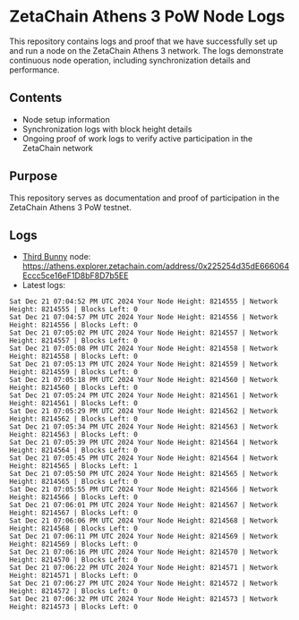 # ZetaChain Athens 3 PoW Node Logs
This repository contains logs and proof that we have successfully set up and run a node on the ZetaChain Athens 3 network. The logs demonstrate continuous node operation, including synchronization details and performance.

## Contents
- Node setup information
- Synchronization logs with block height details
- Ongoing proof of work logs to verify active participation in the ZetaChain network

## Purpose
This repository serves as documentation and proof of participation in the ZetaChain Athens 3 PoW testnet.

## Logs

- [Third Bunny](https://thirdbunny.xyz/) node: https://athens.explorer.zetachain.com/address/0x225254d35dE666064Eccc5ce16eF1D8bF8D7b5EE
- Latest logs:
```
Sat Dec 21 07:04:52 PM UTC 2024 Your Node Height: 8214555 | Network Height: 8214555 | Blocks Left: 0
Sat Dec 21 07:04:57 PM UTC 2024 Your Node Height: 8214556 | Network Height: 8214556 | Blocks Left: 0
Sat Dec 21 07:05:02 PM UTC 2024 Your Node Height: 8214557 | Network Height: 8214557 | Blocks Left: 0
Sat Dec 21 07:05:08 PM UTC 2024 Your Node Height: 8214558 | Network Height: 8214558 | Blocks Left: 0
Sat Dec 21 07:05:13 PM UTC 2024 Your Node Height: 8214559 | Network Height: 8214559 | Blocks Left: 0
Sat Dec 21 07:05:18 PM UTC 2024 Your Node Height: 8214560 | Network Height: 8214560 | Blocks Left: 0
Sat Dec 21 07:05:24 PM UTC 2024 Your Node Height: 8214561 | Network Height: 8214561 | Blocks Left: 0
Sat Dec 21 07:05:29 PM UTC 2024 Your Node Height: 8214562 | Network Height: 8214562 | Blocks Left: 0
Sat Dec 21 07:05:34 PM UTC 2024 Your Node Height: 8214563 | Network Height: 8214563 | Blocks Left: 0
Sat Dec 21 07:05:39 PM UTC 2024 Your Node Height: 8214564 | Network Height: 8214564 | Blocks Left: 0
Sat Dec 21 07:05:45 PM UTC 2024 Your Node Height: 8214564 | Network Height: 8214565 | Blocks Left: 1
Sat Dec 21 07:05:50 PM UTC 2024 Your Node Height: 8214565 | Network Height: 8214565 | Blocks Left: 0
Sat Dec 21 07:05:55 PM UTC 2024 Your Node Height: 8214566 | Network Height: 8214566 | Blocks Left: 0
Sat Dec 21 07:06:01 PM UTC 2024 Your Node Height: 8214567 | Network Height: 8214567 | Blocks Left: 0
Sat Dec 21 07:06:06 PM UTC 2024 Your Node Height: 8214568 | Network Height: 8214568 | Blocks Left: 0
Sat Dec 21 07:06:11 PM UTC 2024 Your Node Height: 8214569 | Network Height: 8214569 | Blocks Left: 0
Sat Dec 21 07:06:16 PM UTC 2024 Your Node Height: 8214570 | Network Height: 8214570 | Blocks Left: 0
Sat Dec 21 07:06:22 PM UTC 2024 Your Node Height: 8214571 | Network Height: 8214571 | Blocks Left: 0
Sat Dec 21 07:06:27 PM UTC 2024 Your Node Height: 8214572 | Network Height: 8214572 | Blocks Left: 0
Sat Dec 21 07:06:32 PM UTC 2024 Your Node Height: 8214573 | Network Height: 8214573 | Blocks Left: 0
```
